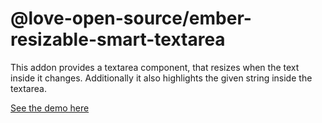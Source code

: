 @love-open-source/ember-resizable-smart-textarea
==============================================================================

This addon provides a textarea component, that resizes when the text inside it changes. Additionally it also highlights the given string inside the textarea.


[See the demo here](/docs/demo)